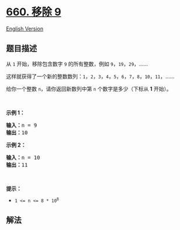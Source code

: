 # [660. 移除 9](https://leetcode.cn/problems/remove-9)

[English Version](/solution/0600-0699/0660.Remove%209/README_EN.md)

## 题目描述

<!-- 这里写题目描述 -->

<p>从 <code>1</code> 开始，移除包含数字 <code>9</code> 的所有整数，例如 <code>9</code>，<code>19</code>，<code>29</code>，……</p>

<p>这样就获得了一个新的整数数列：<code>1</code>，<code>2</code>，<code>3</code>，<code>4</code>，<code>5</code>，<code>6</code>，<code>7</code>，<code>8</code>，<code>10</code>，<code>11</code>，……</p>

<p>给你一个整数 <code>n</code>，请你返回新数列中第 <code>n</code> 个数字是多少（下标从 <strong>1</strong> 开始）。</p>

<p>&nbsp;</p>

<p><strong>示例 1：</strong></p>

<pre>
<strong>输入：</strong>n = 9
<strong>输出：</strong>10
</pre>

<p><strong>示例 2：</strong></p>

<pre>
<strong>输入：</strong>n = 10
<strong>输出：</strong>11
</pre>

<p>&nbsp;</p>

<p><strong>提示：</strong></p>

<ul>
	<li><code>1 &lt;= n &lt;= 8 * 10<sup>8</sup></code></li>
</ul>

## 解法

<!-- end -->
